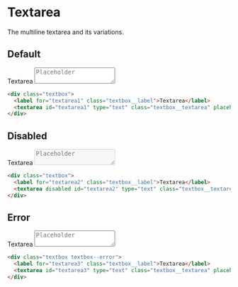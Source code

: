 # Textarea <Badge text="stable"/>
The multiline textarea and its variations.

## Default
<div class="p-3 border rounded-2 my-3">
  <div class="textbox">
    <label for="textarea1" class="textbox__label">Textarea</label>
    <textarea id="textarea1" type="text" class="textbox__textarea" placeholder="Placeholder"></textarea>
  </div>
</div>

```html
<div class="textbox">
  <label for="textarea1" class="textbox__label">Textarea</label>
  <textarea id="textarea1" type="text" class="textbox__textarea" placeholder="Placeholder"></textarea>
</div>
```

## Disabled
<div class="p-3 border rounded-2 my-3">
  <div class="textbox">
    <label for="textarea2" class="textbox__label">Textarea</label>
    <textarea disabled id="textarea2" type="text" class="textbox__textarea" placeholder="Placeholder"></textarea>
  </div>
</div>

```html
<div class="textbox">
  <label for="textarea2" class="textbox__label">Textarea</label>
  <textarea disabled id="textarea2" type="text" class="textbox__textarea" placeholder="Placeholder"></textarea>
</div>
```

## Error
<div class="p-3 border rounded-2 my-3">
  <div class="textbox textbox--error">
    <label for="textarea3" class="textbox__label">Textarea</label>
    <textarea id="textarea3" type="text" class="textbox__textarea" placeholder="Placeholder"></textarea>
  </div>
</div>

```html
<div class="textbox textbox--error">
  <label for="textarea3" class="textbox__label">Textarea</label>
  <textarea id="textarea3" type="text" class="textbox__textarea" placeholder="Placeholder"></textarea>
</div>
```
